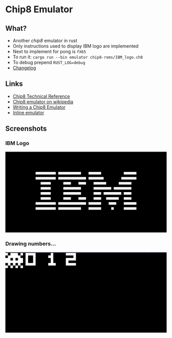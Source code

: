 # Chip8 Emulator

## What?
- Another *chip8* emulator in rust
- Only instructions used to display IBM logo are implemented
- Next to implement for pong is `fX65`
- To run it: `cargo run --bin emulator chip8-roms/IBM_logo.ch8`
- To debug prepend `RUST_LOG=debug`
- [Changelog](https://github.com/gthvn1/chip8-emulator/blob/master/Changelog.md)

## Links
- [Chip8 Technical Reference](http://devernay.free.fr/hacks/chip8/C8TECH10.HTM)
- [Chip8 emulator on wikipedia](https://en.wikipedia.org/wiki/CHIP-8)
- [Writing a Chip8 Emulator](http://craigthomas.ca/blog/2014/06/21/writing-a-chip-8-emulator-part-1/)
- [Inline emulator](https://chip-8.vercel.app/)

## Screenshots

### IBM Logo
![](https://github.com/gthvn1/chip8-emulator/blob/master/screenshots/ibm_logo.png)

### Drawing numbers...
![](https://github.com/gthvn1/chip8-emulator/blob/master/screenshots/drawing_numbers.png)

